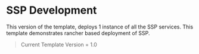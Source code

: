 # SSP Development

This version of the template, deploys 1 instance of all the SSP services. This template demonstrates rancher based deployment of SSP.

> Current Template Version = 1.0